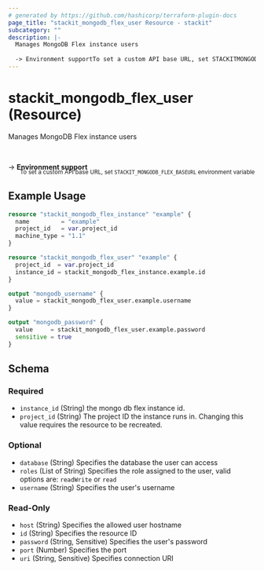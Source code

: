 ```yaml
---
# generated by https://github.com/hashicorp/terraform-plugin-docs
page_title: "stackit_mongodb_flex_user Resource - stackit"
subcategory: ""
description: |-
  Manages MongoDB Flex instance users
  
  -> Environment supportTo set a custom API base URL, set STACKITMONGODBFLEX_BASEURL environment variable
---
```


# stackit_mongodb_flex_user (Resource)

Manages MongoDB Flex instance users

<br />

-> __Environment support__<br /><small style='margin-left: 24px; margin-top: -5px; display: inline-block;'>To set a custom API base URL, set <code>STACKIT_MONGODB_FLEX_BASEURL</code> environment variable </small>

## Example Usage

```terraform
resource "stackit_mongodb_flex_instance" "example" {
  name         = "example"
  project_id   = var.project_id
  machine_type = "1.1"
}

resource "stackit_mongodb_flex_user" "example" {
  project_id  = var.project_id
  instance_id = stackit_mongodb_flex_instance.example.id
}

output "mongodb_username" {
  value = stackit_mongodb_flex_user.example.username
}

output "mongodb_password" {
  value     = stackit_mongodb_flex_user.example.password
  sensitive = true
}
```

<!-- schema generated by tfplugindocs -->
## Schema

### Required

- `instance_id` (String) the mongo db flex instance id.
- `project_id` (String) The project ID the instance runs in. Changing this value requires the resource to be recreated.

### Optional

- `database` (String) Specifies the database the user can access
- `roles` (List of String) Specifies the role assigned to the user, valid options are: `readWrite` or `read`
- `username` (String) Specifies the user's username

### Read-Only

- `host` (String) Specifies the allowed user hostname
- `id` (String) Specifies the resource ID
- `password` (String, Sensitive) Specifies the user's password
- `port` (Number) Specifies the port
- `uri` (String, Sensitive) Specifies connection URI


